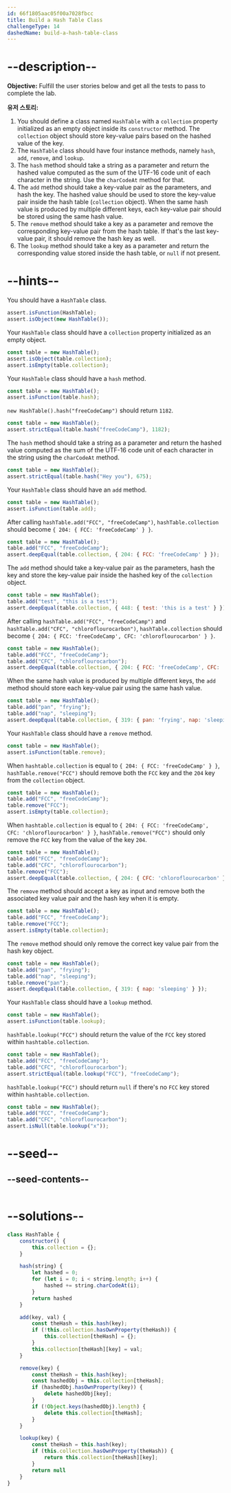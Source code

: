 ```yaml
---
id: 66f1805aac05f00a7028fbcc
title: Build a Hash Table Class
challengeType: 14
dashedName: build-a-hash-table-class
---
```


# --description--

**Objective:** Fulfill the user stories below and get all the tests to pass to complete the lab.

**유저 스토리:**

1. You should define a class named `HashTable` with a `collection` property initialized as an empty object inside its `constructor` method. The `collection` object should store key-value pairs based on the hashed value of the key.
1. The `HashTable` class should have four instance methods, namely `hash`, `add`, `remove`, and `lookup`.
1. The `hash` method should take a string as a parameter and return the hashed value computed as the sum of the UTF-16 code unit of each character in the string. Use the `charCodeAt` method for that.
1. The `add` method should take a key-value pair as the parameters, and hash the key. The hashed value should be used to store the key-value pair inside the hash table (`collection` object). When the same hash value is produced by multiple different keys, each key-value pair should be stored using the same hash value.
1. The `remove` method should take a key as a parameter and remove the corresponding key-value pair from the hash table. If that's the last key-value pair, it should remove the hash key as well.
1. The `lookup` method should take a key as a parameter and return the corresponding value stored inside the hash table, or `null` if not present.

# --hints--

You should have a `HashTable` class.

```js
assert.isFunction(HashTable);
assert.isObject(new HashTable());
```

Your `HashTable` class should have a `collection` property initialized as an empty object.

```js
const table = new HashTable();
assert.isObject(table.collection);
assert.isEmpty(table.collection);
```

Your `HashTable` class should have a `hash` method.

```js
const table = new HashTable();
assert.isFunction(table.hash);
```

`new HashTable().hash("freeCodeCamp")` should return `1182`.

```js
const table = new HashTable();
assert.strictEqual(table.hash("freeCodeCamp"), 1182);
```

The `hash` method should take a string as a parameter and return the hashed value computed as the sum of the UTF-16 code unit of each character in the string using the `charCodeAt` method.

```js
const table = new HashTable();
assert.strictEqual(table.hash("Hey you"), 675);
```

Your `HashTable` class should have an `add` method.

```js
const table = new HashTable();
assert.isFunction(table.add);
```

After calling `hashTable.add("FCC", "freeCodeCamp")`, `hashTable.collection` should become `{ 204: { FCC: 'freeCodeCamp' } }`.

```js
const table = new HashTable();
table.add("FCC", "freeCodeCamp");
assert.deepEqual(table.collection, { 204: { FCC: 'freeCodeCamp' } });
```

The `add` method should take a key-value pair as the parameters, hash the key and store the key-value pair inside the hashed key of the `collection` object.

```js
const table = new HashTable();
table.add("test", "this is a test");
assert.deepEqual(table.collection, { 448: { test: 'this is a test' } });
```

After calling `hashTable.add("FCC", "freeCodeCamp")` and `hashTable.add("CFC", "chloroflourocarbon")`, `hashTable.collection` should become `{ 204: { FCC: 'freeCodeCamp', CFC: 'chloroflourocarbon' } }`.

```js
const table = new HashTable();
table.add("FCC", "freeCodeCamp");
table.add("CFC", "chloroflourocarbon");
assert.deepEqual(table.collection, { 204: { FCC: 'freeCodeCamp', CFC: 'chloroflourocarbon' } });
```

When the same hash value is produced by multiple different keys, the `add` method should store each key-value pair using the same hash value.

```js
const table = new HashTable();
table.add("pan", "frying");
table.add("nap", "sleeping");
assert.deepEqual(table.collection, { 319: { pan: 'frying', nap: 'sleeping' } });
```

Your `HashTable` class should have a `remove` method.

```js
const table = new HashTable();
assert.isFunction(table.remove);
```

When `hashtable.collection` is equal to `{ 204: { FCC: 'freeCodeCamp' } }`, `hashTable.remove("FCC")` should remove both the `FCC` key and the `204` key from the `collection` object.

```js
const table = new HashTable();
table.add("FCC", "freeCodeCamp");
table.remove("FCC");
assert.isEmpty(table.collection);
```

When `hashtable.collection` is equal to `{ 204: { FCC: 'freeCodeCamp', CFC: 'chloroflourocarbon' } }`, `hashTable.remove("FCC")` should only remove the `FCC` key from the value of the key `204`.

```js
const table = new HashTable();
table.add("FCC", "freeCodeCamp");
table.add("CFC", "chloroflourocarbon");
table.remove("FCC");
assert.deepEqual(table.collection, { 204: { CFC: 'chloroflourocarbon' } });
```

The `remove` method should accept a key as input and remove both the associated key value pair and the hash key when it is empty.

```js
const table = new HashTable();
table.add("FCC", "freeCodeCamp");
table.remove("FCC");
assert.isEmpty(table.collection);
```

The `remove` method should only remove the correct key value pair from the hash key object.

```js
const table = new HashTable();
table.add("pan", "frying");
table.add("nap", "sleeping");
table.remove("pan");
assert.deepEqual(table.collection, { 319: { nap: 'sleeping' } });
```

Your `HashTable` class should have a `lookup` method.

```js
const table = new HashTable();
assert.isFunction(table.lookup);
```

`hashTable.lookup("FCC")` should return the value of the `FCC` key stored within `hashtable.collection`.

```js
const table = new HashTable();
table.add("FCC", "freeCodeCamp");
table.add("CFC", "chloroflourocarbon");
assert.strictEqual(table.lookup("FCC"), "freeCodeCamp");
```

`hashTable.lookup("FCC")` should return `null` if there's no `FCC` key stored within `hashtable.collection`.

```js
const table = new HashTable();
table.add("FCC", "freeCodeCamp");
table.add("CFC", "chloroflourocarbon");
assert.isNull(table.lookup("x"));
```

# --seed--

## --seed-contents--

```js

```

# --solutions--

```js
class HashTable {
    constructor() {
        this.collection = {};
    }

    hash(string) {
        let hashed = 0;
        for (let i = 0; i < string.length; i++) {
            hashed += string.charCodeAt(i);
        }
        return hashed
    }

    add(key, val) {
        const theHash = this.hash(key);
        if (!this.collection.hasOwnProperty(theHash)) {
            this.collection[theHash] = {};
        }
        this.collection[theHash][key] = val;
    }

    remove(key) {
        const theHash = this.hash(key);
        const hashedObj = this.collection[theHash];
        if (hashedObj.hasOwnProperty(key)) {
            delete hashedObj[key];
        }
        if (!Object.keys(hashedObj).length) {
            delete this.collection[theHash];
        }
    }

    lookup(key) {
        const theHash = this.hash(key);
        if (this.collection.hasOwnProperty(theHash)) {
            return this.collection[theHash][key];
        }
        return null
    }
}
```
